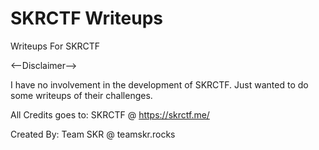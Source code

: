 # SKRCTF Writeups
Writeups For SKRCTF

<--Disclaimer-->

I have no involvement in the development of SKRCTF. Just wanted to do some writeups of their challenges.

All Credits goes to:
SKRCTF @ https://skrctf.me/

Created By: Team SKR @ teamskr.rocks

